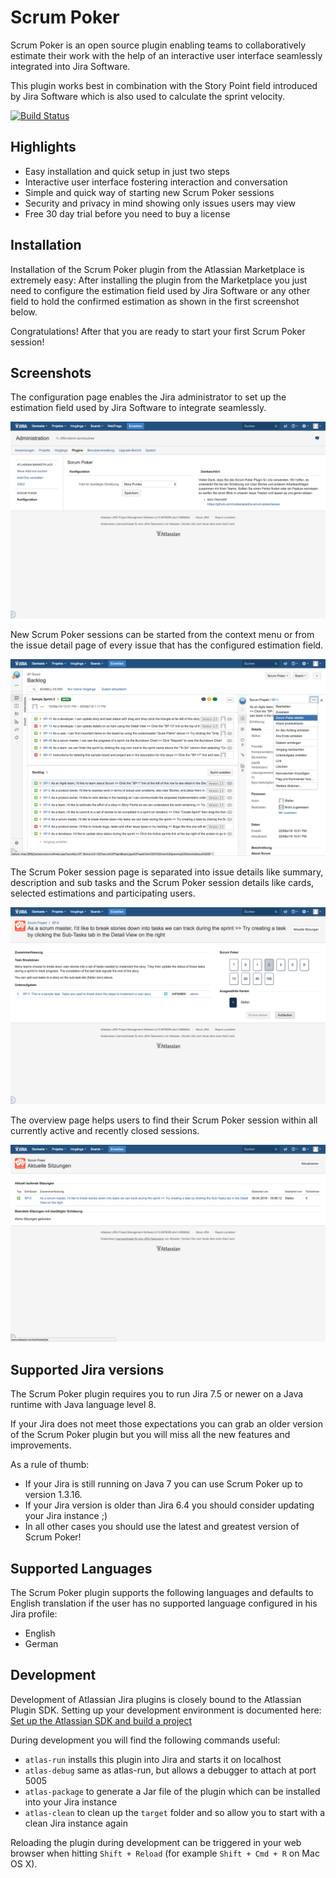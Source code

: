 # Scrum Poker

Scrum Poker is an open source plugin enabling teams to collaboratively estimate their work with the help of an interactive user interface seamlessly integrated into Jira Software.

This plugin works best in combination with the Story Point field introduced by Jira Software which is also used to calculate the sprint velocity.

[![Build Status](https://travis-ci.org/codescape/jira-scrum-poker.svg?branch=master)](https://travis-ci.org/codescape/jira-scrum-poker)

## Highlights

* Easy installation and quick setup in just two steps
* Interactive user interface fostering interaction and conversation
* Simple and quick way of starting new Scrum Poker sessions
* Security and privacy in mind showing only issues users may view
* Free 30 day trial before you need to buy a license

## Installation

Installation of the Scrum Poker plugin from the Atlassian Marketplace is extremely easy: After installing the plugin from the Marketplace you just need to configure the estimation field used by Jira Software or any other field to hold the confirmed estimation as shown in the first screenshot below. 

Congratulations! After that you are ready to start your first Scrum Poker session!

## Screenshots

The configuration page enables the Jira administrator to set up the estimation field used by Jira Software to integrate seamlessly.

![Configuration](/etc/screenshots/scrum-poker-configuration.png)

New Scrum Poker sessions can be started from the context menu or from the issue detail page of every issue that has the configured estimation field.

![Start Scrum Poker session](/etc/screenshots/scrum-poker-start.png)

The Scrum Poker session page is separated into issue details like summary, description and sub tasks and the Scrum Poker session details like cards, selected estimations and participating users.   

![Running Scrum Poker session](/etc/screenshots/scrum-poker-session.png)

The overview page helps users to find their Scrum Poker session within all currently active and recently closed sessions.

![Active sessions Overview](/etc/screenshots/scrum-poker-active-sessions.png)

## Supported Jira versions

The Scrum Poker plugin requires you to run Jira 7.5 or newer on a Java runtime with Java language level 8.

If your Jira does not meet those expectations you can grab an older version of the Scrum Poker plugin but you will miss all the new features and improvements. 

As a rule of thumb:

* If your Jira is still running on Java 7 you can use Scrum Poker up to version 1.3.16.
* If your Jira version is older than Jira 6.4 you should consider updating your Jira instance ;)
* In all other cases you should use the latest and greatest version of Scrum Poker!

## Supported Languages

The Scrum Poker plugin supports the following languages and defaults to English translation if the user has no supported language configured in his Jira profile:

* English
* German

## Development

Development of Atlassian Jira plugins is closely bound to the Atlassian Plugin SDK. Setting up your development environment is documented here: [Set up the Atlassian SDK and build a project](https://developer.atlassian.com/docs/getting-started/set-up-the-atlassian-plugin-sdk-and-build-a-project) 

During development you will find the following commands useful:

* `atlas-run` installs this plugin into Jira and starts it on localhost
* `atlas-debug` same as atlas-run, but allows a debugger to attach at port 5005
* `atlas-package` to generate a Jar file of the plugin which can be installed into your Jira instance
* `atlas-clean` to clean up the `target` folder and so allow you to start with a clean Jira instance again

Reloading the plugin during development can be triggered in your web browser when hitting `Shift + Reload` (for example `Shift + Cmd + R` on Mac OS X).
